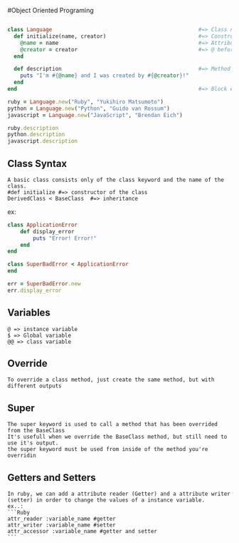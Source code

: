 #Object Oriented Programing

```Ruby

class Language                                              #=> Class name
  def initialize(name, creator)                             #=> Constructor
    @name = name                                            #=> Attributes
    @creator = creator                                      #=> @ before the variable means it's a instance variable
  end

  def description                                           #=> Method
    puts "I'm #{@name} and I was created by #{@creator}!"
  end
end                                                         #=> Block ending

ruby = Language.new("Ruby", "Yukihiro Matsumoto")
python = Language.new("Python", "Guido van Rossum")
javascript = Language.new("JavaScript", "Brendan Eich")

ruby.description
python.description
javascript.description

```

## Class Syntax

    A basic class consists only of the class keyword and the name of the class.
    #def initialize #=> constructor of the class
    DerivedClass < BaseClass  #=> inheritance

ex:

```Ruby
class ApplicationError
    def display_error
        puts "Error! Error!"
    end
end

class SuperBadError < ApplicationError
end

err = SuperBadError.new
err.display_error

```

## Variables

    @ => instance variable
    $ => Global variable
    @@ => class variable

## Override
  
    To override a class method, just create the same method, but with different outputs

## Super

    The super keyword is used to call a method that has been overrided from the BaseClass
    It's usefull when we override the BaseClass method, but still need to use it's output.
    the super keyword must be used from inside of the method you're overridin

## Getters and Setters

    In ruby, we can add a attribute reader (Getter) and a attribute writer (setter) in order to change the values of a instance variable. 
    ex..:
    ```Ruby
    attr_reader :variable_name #getter
    attr_writer :variable_name #setter
    attr_accessor :variable_name #getter and setter
    ```

